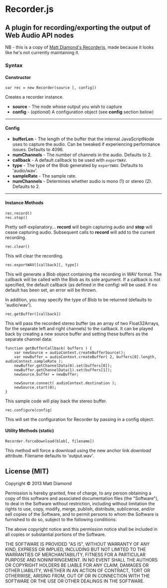 ﻿# Recorder.js

## A plugin for recording/exporting the output of Web Audio API nodes

NB - this is a copy of [Matt Diamond's Recorderjs](https://github.com/mattdiamond/Recorderjs), made because it looks like he's not currently maintaining it.

### Syntax
#### Constructor
    var rec = new Recorder(source [, config])

Creates a recorder instance.

- **source** - The node whose output you wish to capture
- **config** - (*optional*) A configuration object (see **config** section below)

---------
#### Config

- **bufferLen** - The length of the buffer that the internal JavaScriptNode uses to capture the audio. Can be tweaked if experiencing performance issues. Defaults to 4096.
- **numChannels** - The number of channels in the audio. Defaults to 2.
- **callback** - A default callback to be used with `exportWAV`.
- **type** - The type of the Blob generated by `exportWAV`. Defaults to 'audio/wav'.
- **sampleRate** - The sample rate.
- **numChannels** - Determines whether audio is mono (1) or stereo (2). Defaults to 2.

---------
#### Instance Methods

    rec.record()
    rec.stop()

Pretty self-explanatory... **record** will begin capturing audio and **stop** will cease capturing audio. Subsequent calls to **record** will add to the current recording.

    rec.clear()

This will clear the recording.

    rec.exportWAV([callback][, type])

This will generate a Blob object containing the recording in WAV format. The callback will be called with the Blob as its sole argument. If a callback is not specified, the default callback (as defined in the config) will be used. If no default has been set, an error will be thrown.

In addition, you may specify the type of Blob to be returned (defaults to 'audio/wav').

    rec.getBuffer([callback])

This will pass the recorded stereo buffer (as an array of two Float32Arrays, for the separate left and right channels) to the callback. It can be played back by creating a new source buffer and setting these buffers as the separate channel data:

	function getBufferCallback( buffers ) {
		var newSource = audioContext.createBufferSource();
		var newBuffer = audioContext.createBuffer( 2, buffers[0].length, audioContext.sampleRate );
		newBuffer.getChannelData(0).set(buffers[0]);
		newBuffer.getChannelData(1).set(buffers[1]);
		newSource.buffer = newBuffer;

		newSource.connect( audioContext.destination );
		newSource.start(0);
	}

This sample code will play back the stereo buffer.


    rec.configure(config)

This will set the configuration for Recorder by passing in a config object.

#### Utility Methods (static)

    Recorder.forceDownload(blob[, filename])

This method will force a download using the new anchor link *download* attribute. Filename defaults to 'output.wav'.

## License (MIT)

Copyright © 2013 Matt Diamond

Permission is hereby granted, free of charge, to any person obtaining a copy of this software and associated documentation files (the "Software"), to deal in the Software without restriction, including without limitation the rights to use, copy, modify, merge, publish, distribute, sublicense, and/or sell copies of the Software, and to permit persons to whom the Software is furnished to do so, subject to the following conditions:

The above copyright notice and this permission notice shall be included in all copies or substantial portions of the Software.

THE SOFTWARE IS PROVIDED "AS IS", WITHOUT WARRANTY OF ANY KIND, EXPRESS OR IMPLIED, INCLUDING BUT NOT LIMITED TO THE WARRANTIES OF MERCHANTABILITY, FITNESS FOR A PARTICULAR PURPOSE AND NONINFRINGEMENT. IN NO EVENT SHALL THE AUTHORS OR COPYRIGHT HOLDERS BE LIABLE FOR ANY CLAIM, DAMAGES OR OTHER LIABILITY, WHETHER IN AN ACTION OF CONTRACT, TORT OR OTHERWISE, ARISING FROM, OUT OF OR IN CONNECTION WITH THE SOFTWARE OR THE USE OR OTHER DEALINGS IN THE SOFTWARE.
